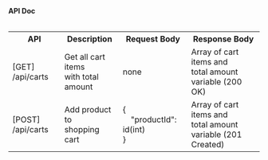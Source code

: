 <!DOCTYPE html>
<html>
<head>
    <b>API Doc</b><br><br>
</head>
<body>
    <table>
        <tr>
            <th>API</th>
            <th>Description</th>
            <th>Request Body</th>
            <th>Response Body</th>
        </tr>
        <tr>
            <td>[GET] /api/carts</td>
            <td>Get all cart items <br> with total amount</td>
            <td>none</td>
            <td>Array of cart items and <br> total amount variable (200 OK)</td>
        </tr>
        <tr>
            <td>[POST] /api/carts</td>
            <td>Add product to <br>shopping cart</td>
            <td>
                {<br>
                &emsp;"productId": id(int)<br>
                }
            </td>
            <td>Array of cart items and <br>total amount variable (201 Created)</td>
        </tr>        
    </table>
</body>
